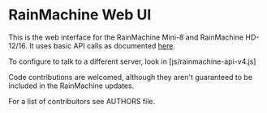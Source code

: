 # RainMachine Web UI

This is the web interface for the RainMachine Mini-8 and RainMachine HD-12/16. It uses basic API calls as documented
[here](http://docs.rainmachine.apiary.io/).

To configure to talk to a different server, look in [js/rainmachine-api-v4.js]

Code contributions are welcomed, although they aren't guaranteed to be included in the RainMachine updates.

For a list of contribuitors see AUTHORS file.

